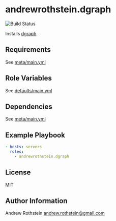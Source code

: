 andrewrothstein.dgraph
=========
![Build Status](https://github.com/andrewrothstein/ansible-dgraph/actions/workflows/build.yml/badge.svg)

Installs [dgraph](https://dgraph.io/).

Requirements
------------

See [meta/main.yml](meta/main.yml)

Role Variables
--------------

See [defaults/main.yml](defaults/main.yml)

Dependencies
------------

See [meta/main.yml](meta/main.yml)

Example Playbook
----------------

```yml
- hosts: servers
  roles:
    - andrewrothstein.dgraph
```

License
-------

MIT

Author Information
------------------

Andrew Rothstein <andrew.rothstein@gmail.com>
